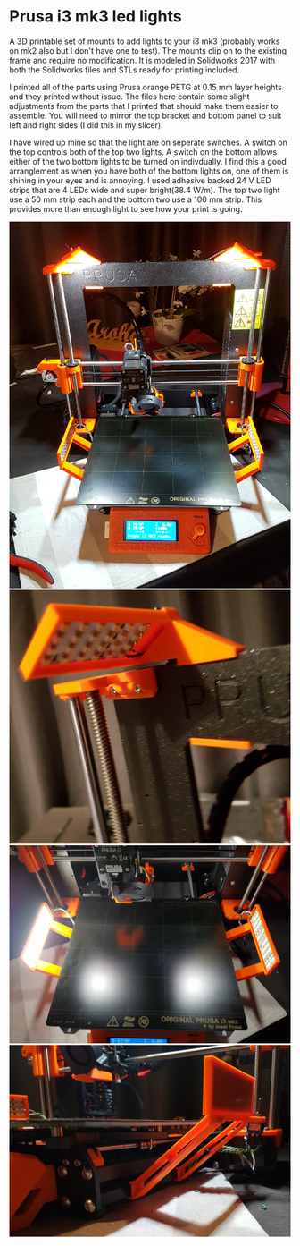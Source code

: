 # Prusa i3 mk3 led lights
A 3D printable set of mounts to add lights to your i3 mk3 (probably works on mk2 also but I don't have one to test).
The mounts clip on to the existing frame and require no modification.
It is modeled in Solidworks 2017 with both the Solidworks files and STLs ready for printing included.

I printed all of the parts using Prusa orange PETG at 0.15 mm layer heights and they printed without issue.
The files here contain some slight adjustments from the parts that I printed that should make them easier to assemble.
You will need to mirror the top bracket and bottom panel to suit left and right sides (I did this in my slicer).

I have wired up mine so that the light are on seperate switches. 
A switch on the top controls both of the top two lights. 
A switch on the bottom allows either of the two bottom lights to be turned on indivdually. 
I find this a good arranglement as when you have both of the bottom lights on, one of them is shining in your eyes and is annoying.
I used adhesive backed 24 V LED strips that are 4 LEDs wide and super bright(38.4 W/m).
The top two light use a 50 mm strip each and the bottom two use a 100 mm strip.
This provides more than enough light to see how your print is going.

![Overview](https://github.com/mjseabright/prusa_i3_lights/blob/master/photos/overview.jpg)
![Top light detail shot](https://github.com/mjseabright/prusa_i3_lights/blob/master/photos/top.jpg)
![Bed lights](https://github.com/mjseabright/prusa_i3_lights/blob/master/photos/bed.jpg)
![Bottom detail shot](https://github.com/mjseabright/prusa_i3_lights/blob/master/photos/bottom.jpg)
